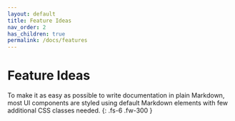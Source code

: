 ```yaml
---
layout: default
title: Feature Ideas
nav_order: 2
has_children: true
permalink: /docs/features
---
```


# Feature Ideas

To make it as easy as possible to write documentation in plain Markdown, most UI components are styled using default Markdown elements with few additional CSS classes needed.
{: .fs-6 .fw-300 }
